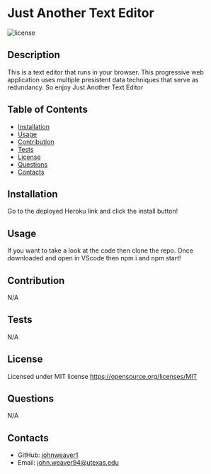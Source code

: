 # Just Another Text Editor
  ![license](https://img.shields.io/static/v1?label=license&message=MIT&color=brightgreen)
  ## Description
  This is a text editor that runs in your browser. This progressive web application uses multiple presistent data techniques that serve as redundancy. So enjoy Just Another Text Editor
  ## Table of Contents
  * [Installation](#installation)
  * [Usage](#usage)
  * [Contribution](#contribution)
  * [Tests](#tests)
  * [License](#license)
  * [Questions](#questions)
  * [Contacts](#contacts)
  
  ## Installation
  Go to the deployed Heroku link and click the install button!
  ## Usage
  If you want to take a look at the code then clone the repo. Once downloaded and open in VScode then npm i and npm start!
  ## Contribution
  N/A
  ## Tests
  N/A
  ## License
  Licensed under MIT license
  https://opensource.org/licenses/MIT
  ## Questions
  N/A
  ## Contacts
  * GitHub: [johnweaver1](https://github.com/johnweaver1)
  * Email: [john.weaver94@utexas.edu](mailto:john.weaver94@utexas.edu)
